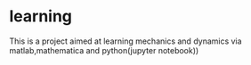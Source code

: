 # learning
This is a project aimed at learning mechanics and dynamics via matlab,mathematica and python(jupyter notebook))
